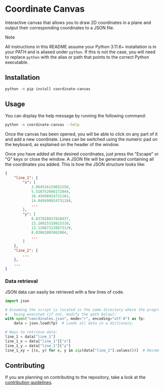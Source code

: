 # Coordinate Canvas

Interactive canvas that allows you to draw 2D coordinates in a plane and output their corresponding coordinates to a JSON file.

> [!NOTE]
> All instructions in this README assume your Python 3.11.6+ installation is in your PATH and is aliased under `python`. If this is not the case, you will need to replace `python` with the alias or path that points to the correct Python executable.

## Installation

```bash
python -m pip install coordinate-canvas
```

## Usage

You can display the help message by running the following command:

```bash
python -m coordinate-canvas --help
```

Once the canvas has been opened, you will be able to click on any part of it and add a new coordinate. Lines can be switched using the numeric pad on the keyboard, as explained on the header of the window.

Once you have added all the desired coordinates, just press the "Escape" or "Q" keys or close the window. A JSON file will be generated containing all the coordinates you added. This is how the JSON structure looks like:

```json
{
    "line_1": {
        "x": [
            3.064516129032258,
            5.510752688172044,
            10.45698924731183,
            14.045698924731184,
            ...
        ],
        "y": [
            8.837828837828837,
            13.18015318015318,
            13.126873126873129,
            8.03862803862804,
            ...
        ]
    },
    "line_2": {
        ...
    },
    ...
}
```

### Data retrieval

JSON data can easily be retrieved with a few lines of code.

```python
import json

# Assuming the script is located in the same directory where the program is
#   being executed (if not, modify the path below):
with open("coordinates.json", mode="r", encoding="utf-8") as fp:
    data = json.load(fp)  # Loads all data in a dictionary.

# Ways to retrieve data:
line_1 = data["line_1"]
line_1_x = data["line_1"]["x"]
line_1_y = data["line_1"]["y"]
line_1_xy = [(x, y) for x, y in zip(data["line_1"].values())]  # Recommended!
```

## Contributing

If you are planning on contributing to the repository, take a look at the [contribution guidelines](./CONTRIBUTING.md).
